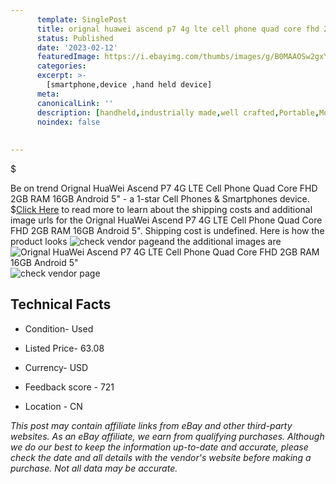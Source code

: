 ```yaml
---
      template: SinglePost
      title: orignal huawei ascend p7 4g lte cell phone quad core fhd 2gb ram 16gb android 5 
      status: Published
      date: '2023-02-12'
      featuredImage: https://i.ebayimg.com/thumbs/images/g/B0MAAOSw2gxY0om3/s-l225.jpg
      categories: 
      excerpt: >-
        [smartphone,device ,hand held device]
      meta:
      canonicalLink: ''
      description: [handheld,industrially made,well crafted,Portable,Mobile,Compact,Convenient,Lightweight,Maneuverable,Man-portable,Miniature,Carriable,Hand-held,Light,Holdable,Transportable,Mobile device,Pocket-sized,On-the-go,Wireless,Cordless,Compact size,Convenient size, smartphone,device ,hand held device]
      noindex: false
      
        
---
```

$

Be on trend Orignal HuaWei Ascend P7 4G LTE Cell Phone Quad Core FHD 2GB RAM 16GB Android 5" - a 1-star Cell Phones & Smartphones device.
$[Click Here](https://www.ebay.com/itm/274466268398?hash=item3fe776e4ee%3Ag%3AB0MAAOSw2gxY0om3&mkevt=1&mkcid=1&mkrid=711-53200-19255-0&campid=%253CePNCampaignId%253E&customid=%253CreferenceId%253E&toolid=10049) to read more to learn about the shipping costs and additional image urls for the Orignal HuaWei Ascend P7 4G LTE Cell Phone Quad Core FHD 2GB RAM 16GB Android 5". Shipping cost is undefined. Here is how the product looks ![check vendor page](https://i.ebayimg.com/thumbs/images/g/B0MAAOSw2gxY0om3/s-l225.jpg)and the additional images are![Orignal HuaWei Ascend P7 4G LTE Cell Phone Quad Core FHD 2GB RAM 16GB Android 5"](https://i.ebayimg.com/images/g/B0MAAOSw2gxY0om3/s-l960.jpg)![check vendor page](https://origin-galleryplus.ebayimg.com/ws/web/274466268398_2_0_1/225x225.jpg,https://origin-galleryplus.ebayimg.com/ws/web/274466268398_3_0_1/225x225.jpg,https://origin-galleryplus.ebayimg.com/ws/web/274466268398_4_0_1/225x225.jpg,https://origin-galleryplus.ebayimg.com/ws/web/274466268398_5_0_1/225x225.jpg,https://origin-galleryplus.ebayimg.com/ws/web/274466268398_6_0_1/225x225.jpg)



 ## Technical Facts 



     
      

 - Condition- Used 


      

 - Listed Price- 63.08 


      

 - Currency- USD 


      

 - Feedback score - 721 


      

 - Location - CN 


      
      

 *_This post may contain affiliate links from eBay and other third-party websites. As an eBay affiliate, we earn from qualifying purchases. Although we do our best to keep the information up-to-date and accurate, please check the date and all details with the vendor's website before making a purchase. Not all data may be accurate._*






